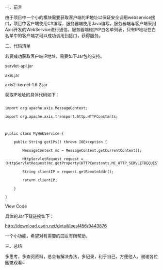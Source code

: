 一、前言

由于项目中一个小的模块需要获取客户端的IP地址以保证安全调用webservice接口，项目中客户端使用C#编写，服务器端使用Java编写，服务器端与客户端采用Axis开发的WebService进行通信。服务器端维护IP白名单列表，只有IP地址在白名单中的客户端才可以成功调用到接口，获得服务。

二、代码清单

若要成功获取客户端IP地址，需要如下Jar包的支持。

servlet-api.jar

axis.jar

axis2-kernel-1.6.2.jar

获取IP地址的具体代码如下：

![]()![]()

    
    
    import org.apache.axis.MessageContext;
    import org.apache.axis.transport.http.HTTPConstants;
    
    public class MyWebService {
        public String getIPs() throws IOException {
            MessageContext mc = MessageContext.getCurrentContext();
            HttpServletRequest request = (HttpServletRequest)mc.getProperty(HTTPConstants.MC_HTTP_SERVLETREQUEST);
            String clientIP = request.getRemoteAddr();
            return clientIP;
        }
    }

View Code

具体的Jar下载链接如下：

<http://download.csdn.net/detail/leesf456/9443876>

一个小功能，希望对有需要的园友有所帮助。

三、总结

多思考，多查阅资料，总会有解决办法，多记录，利于自己，方便他人，谢谢各位园友观看~

